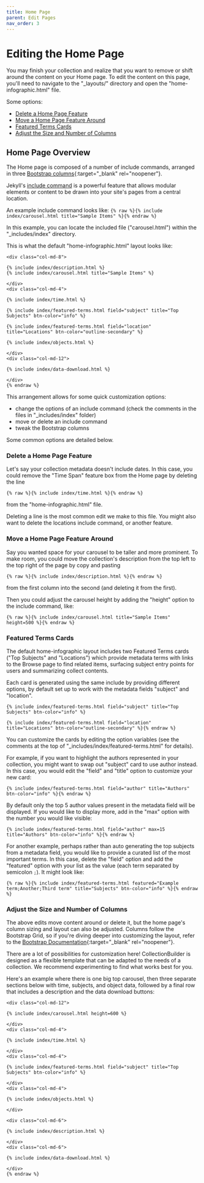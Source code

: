 ```yaml
---
title: Home Page
parent: Edit Pages
nav_order: 3
---
```


# Editing the Home Page

You may finish your collection and realize that you want to remove or shift around the content on your Home page. 
To edit the content on this page, you'll need to navigate to the "_layouts/" directory and open the "home-infographic.html" file.

Some options: 

- [Delete a Home Page Feature](#delete-a-home-page-feature)
- [Move a Home Page Feature Around](#move-a-home-page-feature-around)
- [Featured Terms Cards](#featured-terms-cards)
- [Adjust the Size and Number of Columns](#adjust-the-size-and-number-of-columns)

## Home Page Overview

The Home page is composed of a number of include commands, arranged in three [Bootstrap columns](https://getbootstrap.com/docs/5.1/layout/grid/){:target="_blank" rel="noopener"}.

Jekyll's [include command](https://jekyllrb.com/docs/includes/) is a powerful feature that allows modular elements or content to be drawn into your site's pages from a central location.

An example include command looks like: 
`{% raw %}{% include index/carousel.html title="Sample Items" %}{% endraw %}`

In this example, you can locate the included file ("carousel.html") within the "_includes/index" directory.

This is what the default "home-infographic.html" layout looks like: 


```{% raw %}
<div class="col-md-8">

{% include index/description.html %}
{% include index/carousel.html title="Sample Items" %}

</div>
<div class="col-md-4">

{% include index/time.html %}

{% include index/featured-terms.html field="subject" title="Top Subjects" btn-color="info" %}

{% include index/featured-terms.html field="location" title="Locations" btn-color="outline-secondary" %}

{% include index/objects.html %}

</div>
<div class="col-md-12">

{% include index/data-download.html %}

</div>
{% endraw %}
```

This arrangement allows for some quick customization options: 

- change the options of an include command (check the comments in the files in "_includes/index" folder)
- move or delete an include command
- tweak the Bootstrap columns

Some common options are detailed below.

### Delete a Home Page Feature

Let's say your collection metadata doesn't include dates. 
In this case, you could remove the "Time Span" feature box from the Home page by deleting the line

```
{% raw %}{% include index/time.html %}{% endraw %}
```

from the "home-infographic.html" file. 

Deleting a line is the most common edit we make to this file. 
You might also want to delete the locations include command, or another feature. 

### Move a Home Page Feature Around

Say you wanted space for your carousel to be taller and more prominent. 
To make room, you could move the collection's description from the top left to the top right of the page by copy and pasting

```
{% raw %}{% include index/description.html %}{% endraw %}
```

from the first column into the second (and deleting it from the first).

Then you could adjust the carousel height by adding the "height" option to the include command, like:

```
{% raw %}{% include index/carousel.html title="Sample Items" height=500 %}{% endraw %}
```

### Featured Terms Cards

The default home-infographic layout includes two Featured Terms cards ("Top Subjects" and "Locations") which provide metadata terms with links to the Browse page to find related items, surfacing subject entry points for users and summarizing collect contents.

Each card is generated using the same include by providing different options, by default set up to work with the metadata fields "subject" and "location". 

```{% raw %}
{% include index/featured-terms.html field="subject" title="Top Subjects" btn-color="info" %}

{% include index/featured-terms.html field="location" title="Locations" btn-color="outline-secondary" %}{% endraw %}
```

You can customize the cards by editing the option variables (see the comments at the top of "_includes/index/featured-terms.html" for details).

For example, if you want to highlight the authors represented in your collection, you might want to swap out "subject" card to use author instead.
In this case, you would edit the "field" and "title" option to customize your new card:

```{% raw %}
{% include index/featured-terms.html field="author" title="Authors" btn-color="info" %}{% endraw %}
```

By default only the top 5 author values present in the metadata field will be displayed. 
If you would like to display more, add in the "max" option with the number you would like visible:

```{% raw %}
{% include index/featured-terms.html field="author" max=15 title="Authors" btn-color="info" %}{% endraw %}
```

For another example, perhaps rather than auto generating the top subjects from a metadata field, you would like to provide a curated list of the most important terms.
In this case, delete the "field" option and add the "featured" option with your list as the value (each term separated by semicolon `;`).
It might look like:

```
{% raw %}{% include index/featured-terms.html featured="Example term;Another;Third term" title="Subjects" btn-color="info" %}{% endraw %}
```

### Adjust the Size and Number of Columns

The above edits move content around or delete it, but the home page's column sizing and layout can also be adjusted. 
Columns follow the Bootstrap Grid, so if you're diving deeper into customizing the layout, refer to the [Bootstrap Documentation](https://getbootstrap.com/docs/5.1/layout/grid/){:target="_blank" rel="noopener"}.

There are a lot of possibilities for customization here! 
CollectionBuilder is designed as a flexible template that can be adapted to the needs of a collection.
We recommend experimenting to find what works best for you.

Here's an example where there is one big top carousel, then three separate sections below with time, subjects, and object data, followed by a final row that includes a description and the data download buttons:

```{% raw %}
<div class="col-md-12">

{% include index/carousel.html height=600 %}

</div>
<div class="col-md-4">

{% include index/time.html %}

</div>
<div class="col-md-4">

{% include index/featured-terms.html field="subject" title="Top Subjects" btn-color="info" %}

</div>
<div class="col-md-4">

{% include index/objects.html %}

</div>

<div class="col-md-6">

{% include index/description.html %}

</div>
<div class="col-md-6">

{% include index/data-download.html %}

</div>
{% endraw %}
```
